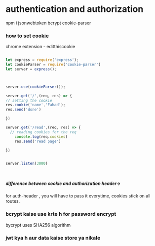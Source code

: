 # authentication and authorization
npm i jsonwebtoken bcrypt cookie-parser

### how to set cookie


chrome extension - editthiscookie


```js

let express = require('express');
let cookieParser = require('cookie-parser')
let server = express();



server.use(cookieParser());

server.get('/',(req, res) => {
// setting the cookie 
res.cookie('name','Fahad');
res.send('done')

})

server.get('/read',(req, res) => {
  // reading cookies for the req
    console.log(req.cookies)
    res.send('read page')

})


server.listen(3000)




```

##### difference between cookie and authorization header->

for auth-header , you will have to pass it everytime, cookies stick on all routes.


### bcrypt kaise use krte h for password encrypt

bycrypt uses SHA256 algorithm





### jwt kya h aur data kaise store ya nikale

